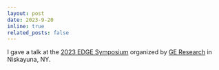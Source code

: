 ```yaml
---
layout: post
date: 2023-9-20
inline: true
related_posts: false
---
```


I gave a talk at the [2023 EDGE Symposium](https://ge.cventevents.com/event/913b7704-6ec3-47cf-9a4c-ddff7724c580/summary) 
organized by [GE Research](https://www.ge.com/research/) in Niskayuna, NY.

